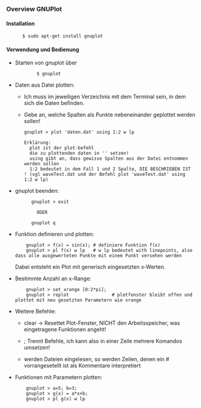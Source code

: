 ### Overview GNUPlot

#### Installation

          $ sudo apt-get install gnuplot

#### Verwendung und Bedienung

+ Starten von gnuplot über

              $ gnuplot

+ Daten aus Datei plotten:
  * Ich muss im jeweiligen Verzeichnis mit dem Terminal sein, in dem sich die Daten befinden.
  * Gebe an, welche Spalten als Punkte nebeneinander geplottet werden sollen!

        gnuplot > plot 'daten.dat' using 1:2 w lp

        Erklärung:
          plot ist der plot-befehl
          die zu plottenden daten in '' setzen!
          using gibt an, dass gewisse Spalten aus der Datei entnommen werden sollen
          1:2 bedeutet in dem Fall 1 und 2 Spalte, DIE BESCHRIEBEN IST ! (vgl waveTest.dat und der Befehl plot 'waveTest.dat' using 1:2 w lp)

+ gnuplot beenden:

            gnuplot > exit

              ODER

            gnuplot q

+ Funktion definieren und plotten:

          gnuplot > f(x) = sin(x); # definiere Funktion f(x)
          gnuplot > pl f(x) w lp   # w lp bedeutet with linepoints, also dass alle ausgewerteten Punkte mit einem Punkt versehen werden

  Dabei entsteht ein Plot mit generisch eingesetzten x-Werten.

+ Bestimmte Anzahl an x-Range:

          gnuplot > set xrange [0:2*pi];
          gnuplot > replot                # plotfenster bleibt offen und plottet mit neu gesetzten Parametern wie xrange

+ Weitere Befehle:

    + clear -> Resettet Plot-Fenster, NICHT den Arbeitsspeicher, was eingetragene Funktionen angeht!

    + ; Trennt Befehle, ich kann also in einer Zeile mehrere Komandos umsetzen!

    + werden Dateien eingelesen, so werden Zeilen, denen ein # vorrangesetellt ist als Kommentare interpretiert

+ Funktionen mit Parametern plotten:

          gnuplot > a=5; b=3;
          gnuplot > g(x) = a*x+b;
          gnuplot > pl g(x) w lp
